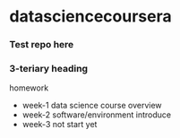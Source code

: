 datasciencecoursera
===================
### Test repo here
### 3-teriary heading

homework

* week-1 data science course overview
* week-2 software/environment introduce
* week-3 not start yet
